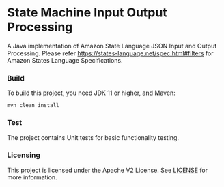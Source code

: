 # State Machine Input Output Processing
A Java implementation of Amazon State Language JSON Input and Output Processing.
Please refer https://states-language.net/spec.html#filters for Amazon States Language Specifications.

### Build

To build this project, you need JDK 11 or higher, and Maven:

    mvn clean install
    
### Test
The project contains Unit tests for basic functionality testing. 

### Licensing
This project is licensed under the Apache V2 License. See [LICENSE](LICENSE) for more information.
